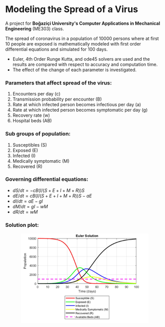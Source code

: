 # Modeling the Spread of a Virus

A project for **Boğaziçi University's Computer Applications in Mechanical Engineering** (ME303) class.

The spread of coronavirus in a population of 10000 persons where at first 10 people are exposed is mathematically modeled with first order differential equations and simulated for 100 days.

* Euler, 4th Order Runge Kutta, and ode45 solvers are used and the results are compared with respect to accuracy and computation time.
* The effect of the change of each parameter is investigated.


### Parameters that affect spread of the virus:
1. Encounters per day (c)
2. Transmission probability per encounter (B)
3. Rate at which infected person becomes infectious per day (a)
3. Rate at which infected person becomes symptomatic per day (g)
4. Recovery rate (w)
5. Hospital beds (AB)

### Sub groups of population:
1. Susceptibles (S)
2. Exposed (E)
3. Infected (I)
4. Medically symptomatic (M)
5. Recovered (R)

### Governing differential equations:
* $dS/dt = -cB(I/(S+E+I+M+R))S$
* $dE/dt = cB(I/(S+E+I+M+R))S - aE$
* $dI/dt = aE - gI$
* $dM/dt = gI - wM$
* $dR/dt = wM$

### Solution plot:

<p align="center">
  <img src="https://github.com/edizferit/Modeling_the_Spread_of_a_Virus/blob/main/figures/preview.jpg?raw=true" width="80%">
</p>


